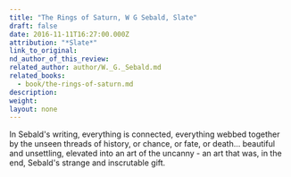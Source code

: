 ```yaml
---
title: "The Rings of Saturn, W G Sebald, Slate"
draft: false
date: 2016-11-11T16:27:00.000Z
attribution: "*Slate*"
link_to_original:
nd_author_of_this_review:
related_author: author/W._G._Sebald.md
related_books:
  - book/the-rings-of-saturn.md
description:
weight:
layout: none
---
```

In Sebald's writing, everything is connected, everything webbed together by the unseen threads of history, or chance, or fate, or death... beautiful and unsettling, elevated into an art of the uncanny - an art that was, in the end, Sebald's strange and inscrutable gift.

